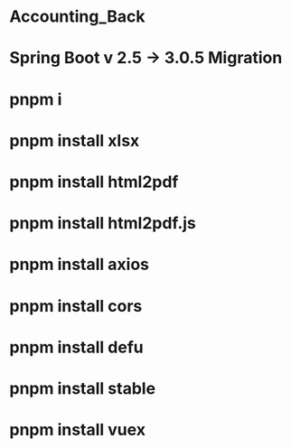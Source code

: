 # Accounting_Back

# Spring Boot v 2.5 -> 3.0.5 Migration

# pnpm i

# pnpm install xlsx

# pnpm install html2pdf

# pnpm install html2pdf.js

# pnpm install axios

# pnpm install cors

# pnpm install defu

# pnpm install stable

# pnpm install vuex

